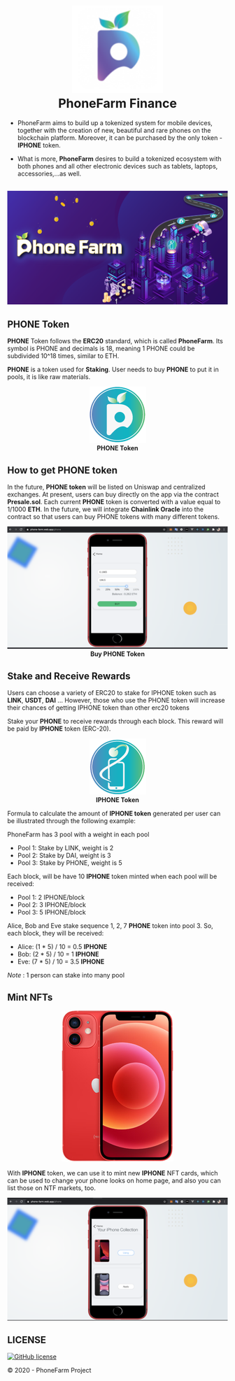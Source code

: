 <h1 align="center">
  <br>
      <img src="logo.png" alt="phonefarm logo" title="PhoneFarm"  height="200" />
  <br>
  PhoneFarm Finance
  <br>
</h1>

- PhoneFarm aims to build up a tokenized system for mobile devices, together with the creation of new, beautiful and rare phones on the blockchain platform. Moreover, it can be purchased by the only token - **IPHONE** token.

- What is more, **PhoneFarm** desires to build a tokenized ecosystem with both phones and all other electronic devices such as tablets, laptops, accessories,...as well.

<br>
      <img src="readmeImg/cover.png" alt="phonefarm logo" title="PhoneFarm"   />
  <br>

## PHONE Token

**PHONE** Token follows the **ERC20** standard, which is called **PhoneFarm**. Its symbol is PHONE and decimals is 18, meaning 1 PHONE could be subdivided 10^18 times, similar to ETH.

**PHONE** is a token used for **Staking**. User needs to buy **PHONE** to put it in pools, it is like raw materials.

  <p align="center">
      <img src="readmeImg/phoneToken.png" alt="phonefarm logo" title="PhoneFarm" text-align="center" />
      <br/>
      <b>PHONE Token</b>
  <p>

## How to get PHONE token

In the future, **PHONE token** will be listed on Uniswap and centralized exchanges. At present, users can buy directly on the app via the contract **Presale.sol**. Each current **PHONE** token is converted with a value equal to 1/1000 **ETH**. In the future, we will integrate **Chainlink Oracle** into the contract so that users can buy PHONE tokens with many different tokens.

<p align="center">
      <img src="readmeImg/buyPhoneToken.png" alt="phonefarm logo" title="PhoneFarm" text-align="center" />
      <br/>
      <b>Buy PHONE Token</b>
  <p>

## Stake and Receive Rewards

Users can choose a variety of ERC20 to stake for IPHONE token such as **LINK**, **USDT**, **DAI** ... However, those who use the PHONE token will increase their chances of getting IPHONE token than other erc20 tokens

Stake your **PHONE** to receive rewards through each block. This reward will be paid by **IPHONE** token (ERC-20).

<p align="center">
      <img src="readmeImg/iphoneToken.png" alt="phonefarm logo" title="PhoneFarm" text-align="center" />
      <br/>
      <b>IPHONE Token</b>
  <p>

Formula to calculate the amount of **IPHONE token** generated per user can be illustrated through the following example:

PhoneFarm has 3 pool with a weight in each pool

- Pool 1: Stake by LINK, weight is 2
- Pool 2: Stake by DAI, weight is 3
- Pool 3: Stake by PHONE, weight is 5

Each block, will be have 10 **IPHONE** token minted when each pool will be received:

- Pool 1: 2 IPHONE/block
- Pool 2: 3 IPHONE/block
- Pool 3: 5 IPHONE/block

Alice, Bob and Eve stake sequence 1, 2, 7 **PHONE** token into pool 3. So, each block, they will be received:

- Alice: (1 \* 5) / 10 = 0.5 **IPHONE**
- Bob: (2 \* 5) / 10 = 1 **IPHONE**
- Eve: (7 \* 5) / 10 = 3.5 **IPHONE**

_Note_ : 1 person can stake into many pool

## Mint NFTs

<p align="center">
      <img src="readmeImg/iphone12.jpg" alt="phonefarm logo" title="PhoneFarm" text-align="center" />
  <p>

With **IPHONE** token, we can use it to mint new **IPHONE** NFT cards, which can be used to change your phone looks on home page, and also you can list those on NTF markets, too.

<p align="center">
      <img src="readmeImg/homepage.png" alt="phonefarm logo" title="PhoneFarm" text-align="center" />
  <p>

## LICENSE

[![GitHub license](https://img.shields.io/badge/license-MIT-blue.svg?style=for-the-badge)](./LICENSE)

© 2020 - PhoneFarm Project
